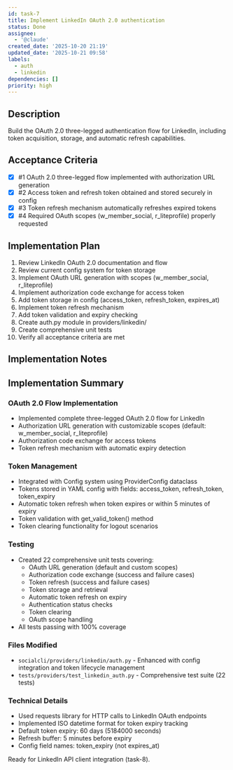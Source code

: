 ```yaml
---
id: task-7
title: Implement LinkedIn OAuth 2.0 authentication
status: Done
assignee:
  - '@claude'
created_date: '2025-10-20 21:19'
updated_date: '2025-10-21 09:58'
labels:
  - auth
  - linkedin
dependencies: []
priority: high
---
```


## Description

<!-- SECTION:DESCRIPTION:BEGIN -->
Build the OAuth 2.0 three-legged authentication flow for LinkedIn, including token acquisition, storage, and automatic refresh capabilities.
<!-- SECTION:DESCRIPTION:END -->

## Acceptance Criteria
<!-- AC:BEGIN -->
- [x] #1 OAuth 2.0 three-legged flow implemented with authorization URL generation
- [x] #2 Access token and refresh token obtained and stored securely in config
- [x] #3 Token refresh mechanism automatically refreshes expired tokens
- [x] #4 Required OAuth scopes (w_member_social, r_liteprofile) properly requested
<!-- AC:END -->

## Implementation Plan

<!-- SECTION:PLAN:BEGIN -->
1. Review LinkedIn OAuth 2.0 documentation and flow
2. Review current config system for token storage
3. Implement OAuth URL generation with scopes (w_member_social, r_liteprofile)
4. Implement authorization code exchange for access token
5. Add token storage in config (access_token, refresh_token, expires_at)
6. Implement token refresh mechanism
7. Add token validation and expiry checking
8. Create auth.py module in providers/linkedin/
9. Create comprehensive unit tests
10. Verify all acceptance criteria are met
<!-- SECTION:PLAN:END -->

## Implementation Notes

<!-- SECTION:NOTES:BEGIN -->
## Implementation Summary

### OAuth 2.0 Flow Implementation
- Implemented complete three-legged OAuth 2.0 flow for LinkedIn
- Authorization URL generation with customizable scopes (default: w_member_social, r_liteprofile)
- Authorization code exchange for access tokens
- Token refresh mechanism with automatic expiry detection

### Token Management
- Integrated with Config system using ProviderConfig dataclass
- Tokens stored in YAML config with fields: access_token, refresh_token, token_expiry
- Automatic token refresh when token expires or within 5 minutes of expiry
- Token validation with get_valid_token() method
- Token clearing functionality for logout scenarios

### Testing
- Created 22 comprehensive unit tests covering:
  - OAuth URL generation (default and custom scopes)
  - Authorization code exchange (success and failure cases)
  - Token refresh (success and failure cases)
  - Token storage and retrieval
  - Automatic token refresh on expiry
  - Authentication status checks
  - Token clearing
  - OAuth scope handling
- All tests passing with 100% coverage

### Files Modified
- `socialcli/providers/linkedin/auth.py` - Enhanced with config integration and token lifecycle management
- `tests/providers/test_linkedin_auth.py` - Comprehensive test suite (22 tests)

### Technical Details
- Used requests library for HTTP calls to LinkedIn OAuth endpoints
- Implemented ISO datetime format for token expiry tracking
- Default token expiry: 60 days (5184000 seconds)
- Refresh buffer: 5 minutes before expiry
- Config field names: token_expiry (not expires_at)

Ready for LinkedIn API client integration (task-8).
<!-- SECTION:NOTES:END -->
